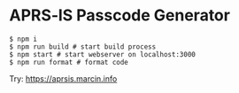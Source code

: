 # APRS&dash;IS Passcode Generator

```
$ npm i
$ npm run build # start build process
$ npm start # start webserver on localhost:3000
$ npm run format # format code
```

Try: https://aprsis.marcin.info
